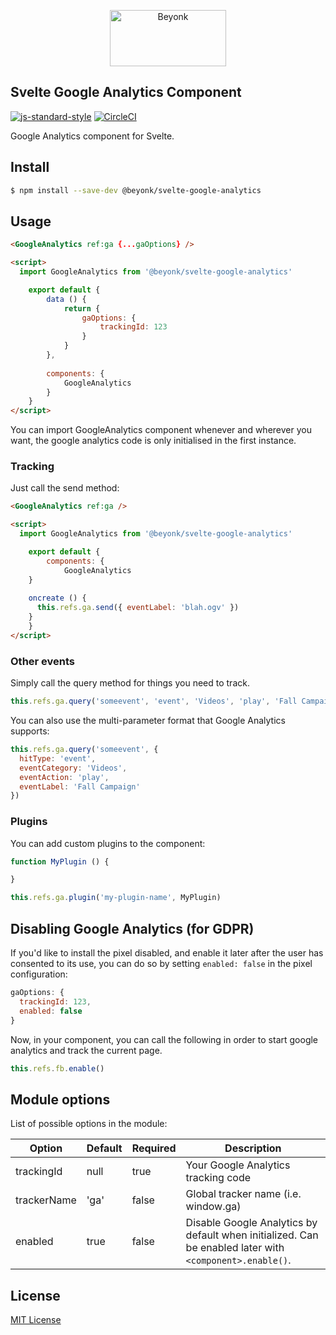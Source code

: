 <p align="center">
  <img width="186" height="90" src="https://user-images.githubusercontent.com/218949/44782765-377e7c80-ab80-11e8-9dd8-fce0e37c235b.png" alt="Beyonk" />
</p>

## Svelte Google Analytics Component

[![js-standard-style](https://img.shields.io/badge/code%20style-standard-brightgreen.svg)](http://standardjs.com) [![CircleCI](https://circleci.com/gh/beyonk-adventures/svelte-google-analytics.svg?style=shield)](https://circleci.com/gh/beyonk-adventures/svelte-google-analytics)


Google Analytics component for Svelte.

## Install

```bash
$ npm install --save-dev @beyonk/svelte-google-analytics
```

## Usage

```html
<GoogleAnalytics ref:ga {...gaOptions} />

<script>
  import GoogleAnalytics from '@beyonk/svelte-google-analytics'

	export default {
		data () {
			return {
				gaOptions: {
					trackingId: 123
				}
			}
		},
		
		components: {
			GoogleAnalytics
		}
	}
</script>
```

You can import GoogleAnalytics component whenever and wherever you want, the google analytics code is only initialised in the first instance.

### Tracking

Just call the send method:

```html
<GoogleAnalytics ref:ga />

<script>
  import GoogleAnalytics from '@beyonk/svelte-google-analytics'

	export default {
		components: {
			GoogleAnalytics
    }
    
    oncreate () {
      this.refs.ga.send({ eventLabel: 'blah.ogv' })
    }
	}
</script>
```

### Other events

Simply call the query method for things you need to track.

```js
this.refs.ga.query('someevent', 'event', 'Videos', 'play', 'Fall Campaign')
```

You can also use the multi-parameter format that Google Analytics supports:

```js
this.refs.ga.query('someevent', {
  hitType: 'event',
  eventCategory: 'Videos',
  eventAction: 'play',
  eventLabel: 'Fall Campaign'
})
```

### Plugins

You can add custom plugins to the component:

```js
function MyPlugin () {

}

this.refs.ga.plugin('my-plugin-name', MyPlugin)
```

## Disabling Google Analytics (for GDPR)

If you'd like to install the pixel disabled, and enable it later after the user has consented to its use, you can do so by setting `enabled: false` in the pixel configuration:

```js
gaOptions: {
  trackingId: 123,
  enabled: false
}
```

Now, in your component, you can call the following in order to start google analytics and track the current page.

```js
this.refs.fb.enable()
```

## Module options

List of possible options in the module:

| Option      | Default  | Required | Description                                                                               |
|-------------|----------|----------|------------------------------------------------------|
| trackingId  | null     | true     | Your Google Analytics tracking code                  |
| trackerName | 'ga'     | false    | Global tracker name (i.e. window.ga)                 |
| enabled     | true     | false    | Disable Google Analytics by default when initialized. Can be enabled later with  `<component>.enable()`. |

## License

[MIT License](./LICENSE)
